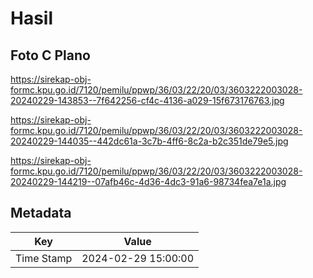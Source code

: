 # Hasil

## Foto C Plano

https://sirekap-obj-formc.kpu.go.id/7120/pemilu/ppwp/36/03/22/20/03/3603222003028-20240229-143853--7f642256-cf4c-4136-a029-15f673176763.jpg

https://sirekap-obj-formc.kpu.go.id/7120/pemilu/ppwp/36/03/22/20/03/3603222003028-20240229-144035--442dc61a-3c7b-4ff6-8c2a-b2c351de79e5.jpg

https://sirekap-obj-formc.kpu.go.id/7120/pemilu/ppwp/36/03/22/20/03/3603222003028-20240229-144219--07afb46c-4d36-4dc3-91a6-98734fea7e1a.jpg


## Metadata

| Key        | Value               |
| ---------- | ------------------- |
| Time Stamp | 2024-02-29 15:00:00 |



